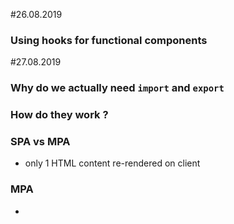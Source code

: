 #26.08.2019
### Using hooks for functional components

#27.08.2019

### Why do we actually need `import` and `export`

### How do they work ? 

### SPA vs MPA
-  only 1 HTML content re-rendered on client 

### MPA

- 

